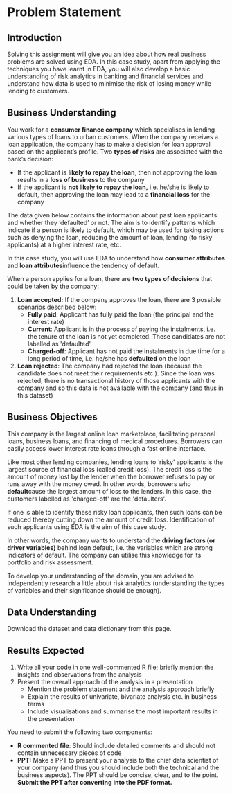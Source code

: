 # Problem Statement

## Introduction





Solving this assignment will give you an idea about how real business problems are solved using EDA. In this case study, apart from applying the techniques you have learnt in EDA, you will also develop a basic understanding of risk analytics in banking and financial services and understand how data is used to minimise the risk of losing money while lending to customers.

  

## Business Understanding

You work for a **consumer finance company** which specialises in lending various types of loans to urban customers. When the company receives a loan application, the company has to make a decision for loan approval based on the applicant’s profile. Two **types of risks** are associated with the bank’s decision:

- If the applicant is **likely to repay the loan**, then not approving the loan results in a **loss of business** to the company
- If the applicant is **not likely to repay the loan,** i.e. he/she is likely to default, then approving the loan may lead to a **financial loss** for the company

 

The data given below contains the information about past loan applicants and whether they ‘defaulted’ or not. The aim is to identify patterns which indicate if a person is likely to default, which may be used for taking actions such as denying the loan, reducing the amount of loan, lending (to risky applicants) at a higher interest rate, etc.

 

In this case study, you will use EDA to understand how **consumer attributes** and **loan attributes**influence the tendency of default.



When a person applies for a loan, there are **two types of decisions** that could be taken by the company:

1. **Loan accepted:** If the company approves the loan, there are 3 possible scenarios described below:
   - **Fully paid**: Applicant has fully paid the loan (the principal and the interest rate)
   - **Current**: Applicant is in the process of paying the instalments, i.e. the tenure of the loan is not yet completed. These candidates are not labelled as 'defaulted'.
   - **Charged-off**: Applicant has not paid the instalments in due time for a long period of time, i.e. he/she has **defaulted** on the loan 
2. **Loan rejected**: The company had rejected the loan (because the candidate does not meet their requirements etc.). Since the loan was rejected, there is no transactional history of those applicants with the company and so this data is not available with the company (and thus in this dataset)

 

## Business Objectives

This company is the largest online loan marketplace, facilitating personal loans, business loans, and financing of medical procedures. Borrowers can easily access lower interest rate loans through a fast online interface. 

 

Like most other lending companies, lending loans to ‘risky’ applicants is the largest source of financial loss (called credit loss). The credit loss is the amount of money lost by the lender when the borrower refuses to pay or runs away with the money owed. In other words, borrowers who **default**cause the largest amount of loss to the lenders. In this case, the customers labelled as 'charged-off' are the 'defaulters'. 

 

If one is able to identify these risky loan applicants, then such loans can be reduced thereby cutting down the amount of credit loss. Identification of such applicants using EDA is the aim of this case study.

 

In other words, the company wants to understand the **driving factors (or driver variables)** behind loan default, i.e. the variables which are strong indicators of default.  The company can utilise this knowledge for its portfolio and risk assessment. 


To develop your understanding of the domain, you are advised to independently research a little about risk analytics (understanding the types of variables and their significance should be enough).

 

## Data Understanding

 

Download the dataset and data dictionary from this page.

 

## Results Expected

1. Write all your code in one well-commented R file; briefly mention the insights and observations from the analysis 
2. Present the overall approach of the analysis in a presentation 
   - Mention the problem statement and the analysis approach briefly 
   - Explain the results of univariate, bivariate analysis etc. in business terms
   - Include visualisations and summarise the most important results in the presentation

 

You need to submit the following two components:

- **R commented file**: Should include detailed comments and should not contain unnecessary pieces of code 
- **PPT:**  Make a PPT to present your analysis to the chief data scientist of your company (and thus you should include both the technical and the business aspects). The PPT should be concise, clear, and to the point. **Submit the PPT after converting into the PDF format.**
